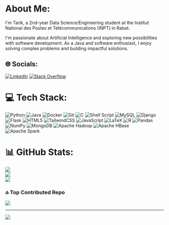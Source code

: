 # About Me:

I'm Tarik, a 2nd-year Data Science/Engineering student at the Institut National des Postes et Télécommunications (INPT) in Rabat.

I'm passionate about Artificial Intelligence and exploring new possibilities with software development. As a Java and software enthusiast, I enjoy solving complex problems and building impactful solutions.

## 🌐 Socials:
[![LinkedIn](https://img.shields.io/badge/LinkedIn-%230077B5.svg?logo=linkedin&logoColor=white)](https://www.linkedin.com/in/tarik-el-oukili-159637219/) [![Stack Overflow](https://img.shields.io/badge/-Stackoverflow-FE7A16?logo=stack-overflow&logoColor=white)](https://stackoverflow.com/users/19802591) 

# 💻 Tech Stack:
![Python](https://img.shields.io/badge/python-3670A0?style=flat&logo=python&logoColor=ffdd54)  ![Java](https://img.shields.io/badge/java-%23ED8B00.svg?style=flat&logo=openjdk&logoColor=white)  ![Docker](https://img.shields.io/badge/docker-%230db7ed.svg?style=flat&logo=docker&logoColor=white)  ![Git](https://img.shields.io/badge/git-%23F05033.svg?style=flat&logo=git&logoColor=white)  ![C](https://img.shields.io/badge/c-%2300599C.svg?style=flat&logo=c&logoColor=white)  ![Shell Script](https://img.shields.io/badge/shell_script-%23121011.svg?style=flat&logo=gnu-bash&logoColor=white)  ![MySQL](https://img.shields.io/badge/mysql-4479A1.svg?style=flat&logo=mysql&logoColor=white)  ![Django](https://img.shields.io/badge/django-%23092E20.svg?style=flat&logo=django&logoColor=white)  ![Flask](https://img.shields.io/badge/flask-%23092E20.svg?style=flat&logo=flask&logoColor=white)  ![HTML5](https://img.shields.io/badge/html5-%23E34F26.svg?style=flat&logo=html5&logoColor=white)  ![TailwindCSS](https://img.shields.io/badge/tailwindcss-%2338B2AC.svg?style=flat&logo=tailwind-css&logoColor=white)  ![JavaScript](https://img.shields.io/badge/javascript-%23323330.svg?style=flat&logo=javascript&logoColor=%23F7DF1E)  ![LaTeX](https://img.shields.io/badge/latex-%23008080.svg?style=flat&logo=latex&logoColor=white)  ![R](https://img.shields.io/badge/r-%23276DC3.svg?style=flat&logo=r&logoColor=white)  ![Pandas](https://img.shields.io/badge/pandas-%23150458.svg?style=flat&logo=pandas&logoColor=white)  ![NumPy](https://img.shields.io/badge/numpy-%23013243.svg?style=flat&logo=numpy&logoColor=white)  ![MongoDB](https://img.shields.io/badge/mongodb-%2347A248.svg?style=flat&logo=mongodb&logoColor=white)  ![Apache Hadoop](https://img.shields.io/badge/hadoop-%23FF8300.svg?style=flat&logo=apache&logoColor=white)  ![Apache HBase](https://img.shields.io/badge/hbase-%23EA3D2F.svg?style=flat&logo=apache-hadoop&logoColor=white)  ![Apache Spark](https://img.shields.io/badge/spark-%23E25A1C.svg?style=flat&logo=apache-spark&logoColor=white)  


# 📊 GitHub Stats:
![](https://github-readme-stats.vercel.app/api?username=TarikEloukili&theme=radical&hide_border=false&include_all_commits=true&count_private=true)  
![](https://github-readme-streak-stats.herokuapp.com/?user=TarikEloukili&theme=radical&hide_border=false)  
![](https://github-readme-stats.vercel.app/api/top-langs/?username=TarikEloukili&theme=radical&hide_border=false&layout=compact&exclude_repo=jupyter-notebooks)  

### 🔝 Top Contributed Repo
![](https://github-contributor-stats.vercel.app/api?username=TarikEloukili&limit=5&theme=dark&combine_all_yearly_contributions=true)

---
[![](https://visitcount.itsvg.in/api?id=TarikEloukili&icon=0&color=0)](https://visitcount.itsvg.in)


